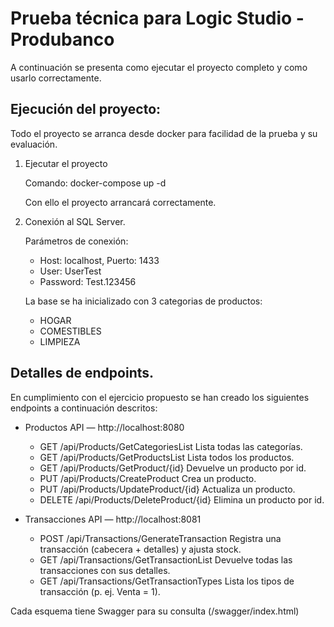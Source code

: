 # Prueba técnica para Logic Studio - Produbanco

A continuación se presenta como ejecutar el proyecto completo y como usarlo correctamente.

## Ejecución del proyecto:

Todo el proyecto se arranca desde docker para facilidad de la prueba y su evaluación.

1. Ejecutar el proyecto

    Comando: docker-compose up -d 

    Con ello el proyecto arrancará correctamente.

2. Conexión al SQL Server.

    Parámetros de conexión:

    - Host: localhost, Puerto: 1433
    - User: UserTest
    - Password: Test.123456

    La base se ha inicializado con 3 categorias de productos:

    - HOGAR
    - COMESTIBLES
    - LIMPIEZA

## Detalles de endpoints.

En cumplimiento con el ejercicio propuesto se han creado los siguientes endpoints a continuación descritos:

- Productos API — http://localhost:8080
    - GET	/api/Products/GetCategoriesList	        Lista todas las categorías.
    - GET	/api/Products/GetProductsList	        Lista todos los productos.
    - GET	/api/Products/GetProduct/{id}	        Devuelve un producto por id.
    - PUT	/api/Products/CreateProduct	            Crea un producto.
    - PUT	/api/Products/UpdateProduct/{id}	    Actualiza un producto.
    - DELETE	/api/Products/DeleteProduct/{id}	Elimina un producto por id.

- Transacciones API — http://localhost:8081
    - POST /api/Transactions/GenerateTransaction	Registra una transacción (cabecera + detalles) y ajusta stock.
    - GET	 /api/Transactions/GetTransactionList	Devuelve todas las transacciones con sus detalles.
    - GET	 /api/Transactions/GetTransactionTypes	Lista los tipos de transacción (p. ej. Venta = 1).

Cada esquema tiene Swagger para su consulta (/swagger/index.html)